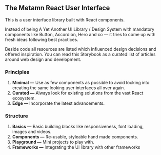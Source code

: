 ## The Metamn React User Interface

This is a user interface library built with React components.

Instead of being A Yet Another UI Library / Design System with mandatory components like Button, Accordion, Hero and co &mdash; it tries to come up with fresh ideas following best practices.

Beside code all resources are listed which influenced design decisions and offered inspiration. You can read this Storybook as a curated list of articles around web design and development.  

### Principles

1. **Minimal &mdash;** Use as few components as possible to avoid locking into creating the same looking user interfaces all over again.
2. **Curated &mdash;** Always look for existing solutions from the vast React ecosystem.
3. **Edge &mdash;** Incorporate the latest advancements.


### Structure

1. **Basics &mdash;** Basic building blocks like responsiveness, font loading, images and videos.
2. **Components &mdash;** Re-usable, styleable hand made components.
3. **Playground &mdash;** Mini projects to play with.
4. **Frameworks &mdash;** Integrating the UI library with other frameworks
